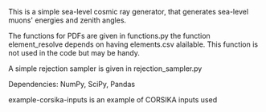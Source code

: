 This is a simple sea-level cosmic ray generator, that generates sea-level muons' energies and zenith angles.

The functions for PDFs are given in functions.py
the function element_resolve depends on having elements.csv alailable. This function is not used in the code but may be handy.

A simple rejection sampler is given in rejection_sampler.py

Dependencies: NumPy, SciPy, Pandas

example-corsika-inputs is an example of CORSIKA inputs used